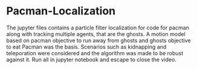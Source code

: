 # Pacman-Localization

The jupyter files contains a particle filter localization for code for pacman along with tracking multiple agents, that are the ghosts. A motion model based on pacman objective to run away from ghosts and ghosts objective to eat Pacman was the basis. Scenarios such as kidnapping and teleporation were considered and the algorithm was made to be robust against it. Run all in jupyter notebook and escape to close the video.

